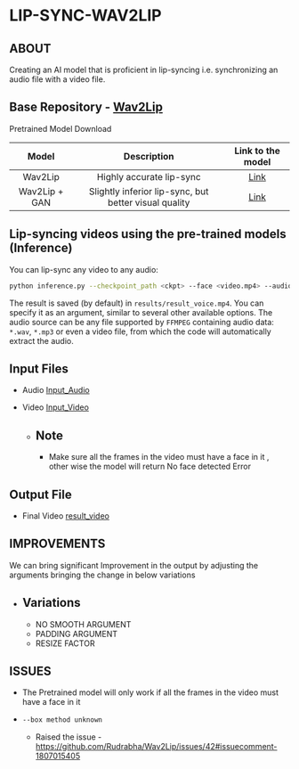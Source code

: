 # LIP-SYNC-WAV2LIP
ABOUT
-----
Creating an AI model that is proficient in lip-syncing i.e. synchronizing an audio file with a video file.

Base Repository - [Wav2Lip](https://github.com/Rudrabha/Wav2Lip)
------

Pretrained Model Download 

| Model  | Description |  Link to the model | 
| :-------------: | :---------------: | :---------------: |
| Wav2Lip  | Highly accurate lip-sync | [Link](https://iiitaphyd-my.sharepoint.com/:u:/g/personal/radrabha_m_research_iiit_ac_in/Eb3LEzbfuKlJiR600lQWRxgBIY27JZg80f7V9jtMfbNDaQ?e=TBFBVW)  |
| Wav2Lip + GAN  | Slightly inferior lip-sync, but better visual quality | [Link](https://iiitaphyd-my.sharepoint.com/:u:/g/personal/radrabha_m_research_iiit_ac_in/EdjI7bZlgApMqsVoEUUXpLsBxqXbn5z8VTmoxp55YNDcIA?e=n9ljGW) |




Lip-syncing videos using the pre-trained models (Inference)
-------
You can lip-sync any video to any audio:
```bash
python inference.py --checkpoint_path <ckpt> --face <video.mp4> --audio <an-audio-source> 
```
The result is saved (by default) in `results/result_voice.mp4`. You can specify it as an argument,  similar to several other available options. The audio source can be any file supported by `FFMPEG` containing audio data: `*.wav`, `*.mp3` or even a video file, from which the code will automatically extract the audio.


Input Files
---
 - Audio [Input_Audio](https://drive.google.com/file/d/1v1uthiVq20MfWpkV8LDOHJpudx49KYYx/view?usp=drive_link)
 - Video [Input_Video](https://www.youtube.com/watch?v=YMuuEv37s0o&sub)

   - Note
     ---
        - Make sure all the frames in the video must have a face in it , other wise the model will return No face detected Error

Output File
---
 - Final Video [result_video](https://drive.google.com/file/d/1rzS6IkmS6DVf36OOYnH6Qesk6zpJvglz/view?usp=drive_link)

IMPROVEMENTS
---
We can bring significant Improvement in the output by adjusting the arguments bringing the change in below variations

- Variations
  --- 
  - NO SMOOTH ARGUMENT 
  - PADDING ARGUMENT
  - RESIZE FACTOR

ISSUES
---
- The Pretrained model will only work if all the frames in the video must have a face in it
- ```bash
  --box method unknown
  ```
    - Raised the issue -  https://github.com/Rudrabha/Wav2Lip/issues/42#issuecomment-1807015405

  
